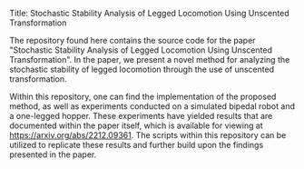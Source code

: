 Title: Stochastic Stability Analysis of Legged Locomotion Using Unscented Transformation

The repository found here contains the source code for the paper "Stochastic Stability Analysis of Legged Locomotion Using Unscented Transformation". In the paper, we present a novel method for analyzing the stochastic stability of legged locomotion through the use of unscented transformation.

Within this repository, one can find the implementation of the proposed method, as well as experiments conducted on a simulated bipedal robot and a one-legged hopper. These experiments have yielded results that are documented within the paper itself, which is available for viewing at https://arxiv.org/abs/2212.09361. The scripts within this repository can be utilized to replicate these results and further build upon the findings presented in the paper.